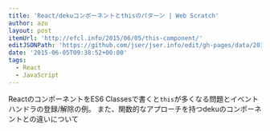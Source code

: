 ```yaml
---
title: 'React/dekuコンポーネントとthisのパターン | Web Scratch'
author: azu
layout: post
itemUrl: 'http://efcl.info/2015/06/05/this-component/'
editJSONPath: 'https://github.com/jser/jser.info/edit/gh-pages/data/2015/06/index.json'
date: '2015-06-05T09:38:52+00:00'
tags:
  - React
  - JavaScript
---
```

ReactのコンポーネントをES6 Classesで書くと`this`が多くなる問題とイベントハンドラの登録/解除の例。
また、関数的なアプローチを持つdekuのコンポーネントとの違いについて
